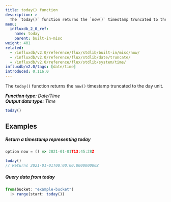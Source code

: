 ```yaml
---
title: today() function
description: >
  The `today()` function returns the `now()` timestamp truncated to the day unit.
menu:
  influxdb_2_0_ref:
    name: today
    parent: built-in-misc
weight: 401
related:
  - /influxdb/v2.0/reference/flux/stdlib/built-in/misc/now/
  - /influxdb/v2.0/reference/flux/stdlib/date/truncate/
  - /influxdb/v2.0/reference/flux/stdlib/system/time/
influxdb/v2.0/tags: [date/time]
introduced: 0.116.0
---
```


The `today()` function returns the `now()` timestamp truncated to the day unit.

_**Function type:** Date/Time_  
_**Output data type:** Time_

```js
today()
```

## Examples

##### Return a timestamp representing today
```js
option now = () => 2021-01-01T13:45:28Z

today()
// Returns 2021-01-01T00:00:00.000000000Z
```

##### Query data from today
```js
from(bucket: "example-bucket")
  |> range(start: today())
```
